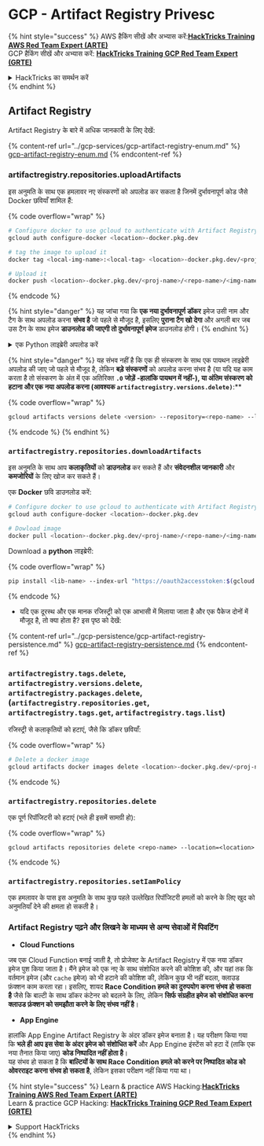 # GCP - Artifact Registry Privesc

{% hint style="success" %}
AWS हैकिंग सीखें और अभ्यास करें:<img src="../../../.gitbook/assets/image (1).png" alt="" data-size="line">[**HackTricks Training AWS Red Team Expert (ARTE)**](https://training.hacktricks.xyz/courses/arte)<img src="../../../.gitbook/assets/image (1).png" alt="" data-size="line">\
GCP हैकिंग सीखें और अभ्यास करें: <img src="../../../.gitbook/assets/image (2).png" alt="" data-size="line">[**HackTricks Training GCP Red Team Expert (GRTE)**<img src="../../../.gitbook/assets/image (2).png" alt="" data-size="line">](https://training.hacktricks.xyz/courses/grte)

<details>

<summary>HackTricks का समर्थन करें</summary>

* [**सदस्यता योजनाएँ**](https://github.com/sponsors/carlospolop) देखें!
* **हमारे** 💬 [**Discord समूह**](https://discord.gg/hRep4RUj7f) या [**telegram समूह**](https://t.me/peass) में शामिल हों या **Twitter** 🐦 पर हमें **फॉलो करें** [**@hacktricks\_live**](https://twitter.com/hacktricks\_live)**.**
* **हैकिंग ट्रिक्स साझा करें और** [**HackTricks**](https://github.com/carlospolop/hacktricks) और [**HackTricks Cloud**](https://github.com/carlospolop/hacktricks-cloud) गिटहब रिपोजिटरी में PR सबमिट करें।

</details>
{% endhint %}

## Artifact Registry

Artifact Registry के बारे में अधिक जानकारी के लिए देखें:

{% content-ref url="../gcp-services/gcp-artifact-registry-enum.md" %}
[gcp-artifact-registry-enum.md](../gcp-services/gcp-artifact-registry-enum.md)
{% endcontent-ref %}

### artifactregistry.repositories.uploadArtifacts

इस अनुमति के साथ एक हमलावर नए संस्करणों को अपलोड कर सकता है जिनमें दुर्भावनापूर्ण कोड जैसे Docker छवियाँ शामिल हैं:

{% code overflow="wrap" %}
```bash
# Configure docker to use gcloud to authenticate with Artifact Registry
gcloud auth configure-docker <location>-docker.pkg.dev

# tag the image to upload it
docker tag <local-img-name>:<local-tag> <location>-docker.pkg.dev/<proj-name>/<repo-name>/<img-name>:<tag>

# Upload it
docker push <location>-docker.pkg.dev/<proj-name>/<repo-name>/<img-name>:<tag>
```
{% endcode %}

{% hint style="danger" %}
यह जांचा गया कि **एक नया दुर्भावनापूर्ण डॉकर** इमेज उसी नाम और टैग के साथ अपलोड करना **संभव है** जो पहले से मौजूद है, इसलिए **पुराना टैग खो देगा** और अगली बार जब उस टैग के साथ इमेज **डाउनलोड की जाएगी तो दुर्भावनापूर्ण इमेज** डाउनलोड होगी।
{% endhint %}

<details>

<summary>एक Python लाइब्रेरी अपलोड करें</summary>

**अपलोड करने के लिए लाइब्रेरी बनाना शुरू करें** (यदि आप रजिस्ट्री से नवीनतम संस्करण डाउनलोड कर सकते हैं तो आप इस चरण को छोड़ सकते हैं):

1.  **अपने प्रोजेक्ट की संरचना सेट करें**:

* अपनी लाइब्रेरी के लिए एक नया निर्देशिका बनाएं, जैसे, `hello_world_library`।
* इस निर्देशिका के अंदर, अपने पैकेज नाम के साथ एक और निर्देशिका बनाएं, जैसे, `hello_world`।
* अपने पैकेज निर्देशिका के अंदर, एक `__init__.py` फ़ाइल बनाएं। यह फ़ाइल खाली हो सकती है या आपके पैकेज के लिए प्रारंभिककरण कर सकती है।

```bash
mkdir hello_world_library
cd hello_world_library
mkdir hello_world
touch hello_world/__init__.py
```
2.  **अपनी लाइब्रेरी कोड लिखें**:

* `hello_world` निर्देशिका के अंदर, अपने मॉड्यूल के लिए एक नया Python फ़ाइल बनाएं, जैसे, `greet.py`।
* अपनी "Hello, World!" फ़ंक्शन लिखें:

```python
# hello_world/greet.py
def say_hello():
return "Hello, World!"
```
3.  **एक `setup.py` फ़ाइल बनाएं**:

* अपनी `hello_world_library` निर्देशिका की जड़ में, एक `setup.py` फ़ाइल बनाएं।
* यह फ़ाइल आपकी लाइब्रेरी के बारे में मेटाडेटा रखती है और Python को बताती है कि इसे कैसे स्थापित किया जाए।

```python
# setup.py
from setuptools import setup, find_packages

setup(
name='hello_world',
version='0.1',
packages=find_packages(),
install_requires=[
# आपकी लाइब्रेरी को जिन निर्भरताओं की आवश्यकता है
],
)
```

**अब, लाइब्रेरी अपलोड करें:**

1.  **अपने पैकेज का निर्माण करें**:

* अपनी `hello_world_library` निर्देशिका की जड़ से, चलाएँ:

```sh
python3 setup.py sdist bdist_wheel
```
2. **twine के लिए प्रमाणीकरण कॉन्फ़िगर करें** (जो आपके पैकेज को अपलोड करने के लिए उपयोग किया जाता है):
* सुनिश्चित करें कि आपके पास `twine` स्थापित है (`pip install twine`)।
* क्रेडेंशियल्स कॉन्फ़िगर करने के लिए `gcloud` का उपयोग करें:

{% code overflow="wrap" %}
````
```sh
twine upload --username 'oauth2accesstoken' --password "$(gcloud auth print-access-token)" --repository-url https://<location>-python.pkg.dev/<project-id>/<repo-name>/ dist/*
```
````
{% endcode %}

3. **बिल्ड को साफ करें**
```bash
rm -rf dist build hello_world.egg-info
```
</details>

{% hint style="danger" %}
यह संभव नहीं है कि एक ही संस्करण के साथ एक पायथन लाइब्रेरी अपलोड की जाए जो पहले से मौजूद है, लेकिन **बड़े संस्करणों** को अपलोड करना संभव है (या यदि यह काम करता है तो संस्करण के अंत में एक अतिरिक्त **`.0` जोड़ें -हालांकि पायथन में नहीं-), या **अंतिम संस्करण को हटाना और एक नया अपलोड करना** (आवश्यक `artifactregistry.versions.delete)`**:**

{% code overflow="wrap" %}
```sh
gcloud artifacts versions delete <version> --repository=<repo-name> --location=<location> --package=<lib-name>
```
{% endcode %}
{% endhint %}

### `artifactregistry.repositories.downloadArtifacts`

इस अनुमति के साथ आप **कलाकृतियों** को **डाउनलोड** कर सकते हैं और **संवेदनशील जानकारी** और **कमजोरियों** के लिए खोज कर सकते हैं।

एक **Docker** छवि डाउनलोड करें:
```sh
# Configure docker to use gcloud to authenticate with Artifact Registry
gcloud auth configure-docker <location>-docker.pkg.dev

# Dowload image
docker pull <location>-docker.pkg.dev/<proj-name>/<repo-name>/<img-name>:<tag>
```
Download a **python** लाइब्रेरी:

{% code overflow="wrap" %}
```bash
pip install <lib-name> --index-url "https://oauth2accesstoken:$(gcloud auth print-access-token)@<location>-python.pkg.dev/<project-id>/<repo-name>/simple/" --trusted-host <location>-python.pkg.dev --no-cache-dir
```
{% endcode %}

* यदि एक दूरस्थ और एक मानक रजिस्ट्री को एक आभासी में मिलाया जाता है और एक पैकेज दोनों में मौजूद है, तो क्या होता है? इस पृष्ठ को देखें:

{% content-ref url="../gcp-persistence/gcp-artifact-registry-persistence.md" %}
[gcp-artifact-registry-persistence.md](../gcp-persistence/gcp-artifact-registry-persistence.md)
{% endcontent-ref %}

### `artifactregistry.tags.delete`, `artifactregistry.versions.delete`, `artifactregistry.packages.delete`, (`artifactregistry.repositories.get`, `artifactregistry.tags.get`, `artifactregistry.tags.list`)

रजिस्ट्री से कलाकृतियों को हटाएं, जैसे कि डॉकर छवियाँ:

{% code overflow="wrap" %}
```bash
# Delete a docker image
gcloud artifacts docker images delete <location>-docker.pkg.dev/<proj-name>/<repo-name>/<img-name>:<tag>
```
{% endcode %}

### `artifactregistry.repositories.delete`

एक पूर्ण रिपॉजिटरी को हटाएं (भले ही इसमें सामग्री हो):

{% code overflow="wrap" %}
```
gcloud artifacts repositories delete <repo-name> --location=<location>
```
{% endcode %}

### `artifactregistry.repositories.setIamPolicy`

एक हमलावर के पास इस अनुमति के साथ कुछ पहले उल्लेखित रिपॉजिटरी हमलों को करने के लिए खुद को अनुमतियाँ देने की क्षमता हो सकती है।

### Artifact Registry पढ़ने और लिखने के माध्यम से अन्य सेवाओं में पिवटिंग

* **Cloud Functions**

जब एक Cloud Function बनाई जाती है, तो प्रोजेक्ट के Artifact Registry में एक नया डॉकर इमेज पुश किया जाता है। मैंने इमेज को एक नए के साथ संशोधित करने की कोशिश की, और यहां तक कि वर्तमान इमेज (और `cache` इमेज) को भी हटाने की कोशिश की, लेकिन कुछ भी नहीं बदला, क्लाउड फ़ंक्शन काम करता रहा। इसलिए, शायद **Race Condition हमले का दुरुपयोग करना संभव हो सकता है** जैसे कि बाल्टी के साथ डॉकर कंटेनर को बदलने के लिए, लेकिन **सिर्फ संग्रहीत इमेज को संशोधित करना क्लाउड फ़ंक्शन को समझौता करने के लिए संभव नहीं है**।

* **App Engine**

हालांकि App Engine Artifact Registry के अंदर डॉकर इमेज बनाता है। यह परीक्षण किया गया कि **भले ही आप इस सेवा के अंदर इमेज को संशोधित करें** और App Engine इंस्टेंस को हटा दें (ताकि एक नया तैनात किया जाए) **कोड निष्पादित नहीं होता है**।\
यह संभव हो सकता है कि **बाल्टियों के साथ Race Condition हमले को करने पर निष्पादित कोड को ओवरराइट करना संभव हो सकता है**, लेकिन इसका परीक्षण नहीं किया गया था।

{% hint style="success" %}
Learn & practice AWS Hacking:<img src="../../../.gitbook/assets/image (1).png" alt="" data-size="line">[**HackTricks Training AWS Red Team Expert (ARTE)**](https://training.hacktricks.xyz/courses/arte)<img src="../../../.gitbook/assets/image (1).png" alt="" data-size="line">\
Learn & practice GCP Hacking: <img src="../../../.gitbook/assets/image (2).png" alt="" data-size="line">[**HackTricks Training GCP Red Team Expert (GRTE)**<img src="../../../.gitbook/assets/image (2).png" alt="" data-size="line">](https://training.hacktricks.xyz/courses/grte)

<details>

<summary>Support HackTricks</summary>

* Check the [**subscription plans**](https://github.com/sponsors/carlospolop)!
* **Join the** 💬 [**Discord group**](https://discord.gg/hRep4RUj7f) or the [**telegram group**](https://t.me/peass) or **follow** us on **Twitter** 🐦 [**@hacktricks\_live**](https://twitter.com/hacktricks\_live)**.**
* **Share hacking tricks by submitting PRs to the** [**HackTricks**](https://github.com/carlospolop/hacktricks) and [**HackTricks Cloud**](https://github.com/carlospolop/hacktricks-cloud) github repos.

</details>
{% endhint %}
